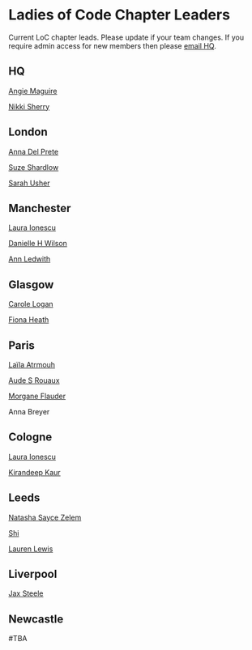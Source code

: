 # Ladies of Code Chapter Leaders

Current LoC chapter leads. Please update if your team changes. If you require admin access for new members then please [email HQ](mailto:hello@ladiesofcode.com).

## HQ

[Angie Maguire](https://twitter.com/lalamaguire)

[Nikki Sherry](https://twitter.com/smallsherry)

## London

[Anna Del Prete](https://twitter.com/shilaghae)

[Suze Shardlow](https://www.linkedin.com/in/suzeshardlow)

[Sarah Usher](https://twitter.com/SarahNUsher)

## Manchester

[Laura Ionescu](https://twitter.com/lauraionescu1)

[Danielle H Wilson](https://twitter.com/MrsDHW)

[Ann Ledwith](https://uk.linkedin.com/in/ann-ledwith-113667a9)

## Glasgow

[Carole Logan](https://twitter.com/crgrieve)

[Fiona Heath](https://twitter.com/fieheath)

## Paris

[Laïla Atrmouh](https://twitter.com/leiluspocus?lang=en)

[Aude S Rouaux](https://github.com/assuzzanne)

[Morgane Flauder](https://github.com/Morgane-Flauder)

Anna Breyer

## Cologne

[Laura Ionescu](https://twitter.com/lauraionescu1)

[Kirandeep Kaur](https://twitter.com/ekiran)

## Leeds

[Natasha Sayce Zelem](https://twitter.com/unharmonic)

[Shi](https://twitter.com/shi)

[Lauren Lewis](https://twitter.com/lori_lew)

## Liverpool

[Jax Steele](https://twitter.com/holajacquie)

## Newcastle

#TBA
